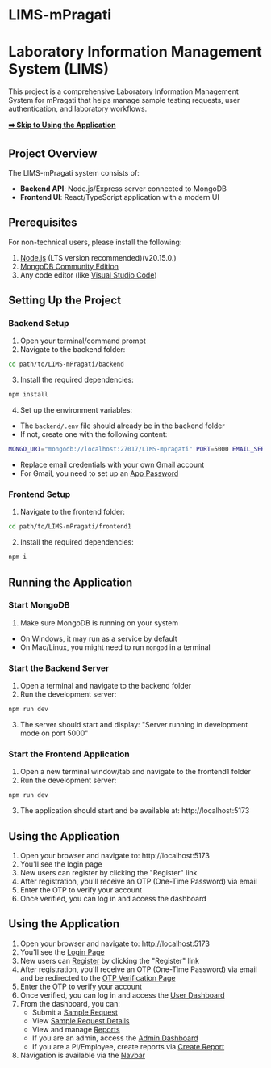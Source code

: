 # LIMS-mPragati

# Laboratory Information Management System (LIMS)

This project is a comprehensive Laboratory Information Management System for mPragati that helps manage sample testing requests, user authentication, and laboratory workflows.

**[➡️ Skip to Using the Application](#using-the-application)**
## Project Overview

The LIMS-mPragati system consists of:

- **Backend API**: Node.js/Express server connected to MongoDB
- **Frontend UI**: React/TypeScript application with a modern UI

## Prerequisites

For non-technical users, please install the following:

1. [Node.js](https://nodejs.org/en/download/) (LTS version recommended)(v20.15.0.)
2. [MongoDB Community Edition](https://www.mongodb.com/try/download/community)
3. Any code editor (like [Visual Studio Code](https://code.visualstudio.com/download))

## Setting Up the Project

### Backend Setup

1. Open your terminal/command prompt
2. Navigate to the backend folder:

```bash
cd path/to/LIMS-mPragati/backend
```

3. Install the required dependencies:

```bash
npm install
```

4. Set up the environment variables:

- The `backend/.env` file should already be in the backend folder
- If not, create one with the following content:

```bash
MONGO_URI="mongodb://localhost:27017/LIMS-mpragati" PORT=5000 EMAIL_SERVICE="Gmail" EMAIL_HOST=smtp.gmail.com EMAIL_PORT=587 EMAIL_USERNAME="your-email@gmail.com" EMAIL_PASSWORD="your-app-password" JWT_SECRET="your-secret-key" JWT_EXPIRES_IN=30d
```

- Replace email credentials with your own Gmail account
- For Gmail, you need to set up an [App Password](https://support.google.com/accounts/answer/185833)

### Frontend Setup

1. Navigate to the frontend folder:

```bash
cd path/to/LIMS-mPragati/frontend1
```

2. Install the required dependencies:

```bash
npm i
```

## Running the Application

### Start MongoDB

1. Make sure MongoDB is running on your system

- On Windows, it may run as a service by default
- On Mac/Linux, you might need to run `mongod` in a terminal

### Start the Backend Server

1. Open a terminal and navigate to the backend folder
2. Run the development server:

```bash
npm run dev
```

3. The server should start and display: "Server running in development mode on port 5000"

### Start the Frontend Application

1. Open a new terminal window/tab and navigate to the frontend1 folder
2. Run the development server:

```bash
npm run dev
```

3. The application should start and be available at: http://localhost:5173

## Using the Application

1. Open your browser and navigate to: http://localhost:5173
2. You'll see the login page
3. New users can register by clicking the "Register" link
4. After registration, you'll receive an OTP (One-Time Password) via email
5. Enter the OTP to verify your account
6. Once verified, you can log in and access the dashboard

## Using the Application

1. Open your browser and navigate to: [http://localhost:5173](http://localhost:5173)
2. You'll see the [Login Page](frontend/src/pages/Login.tsx)
3. New users can [Register](frontend/src/pages/Register.tsx) by clicking the "Register" link
4. After registration, you'll receive an OTP (One-Time Password) via email and be redirected to the [OTP Verification Page](frontend/src/pages/verifyotp.tsx)
5. Enter the OTP to verify your account
6. Once verified, you can log in and access the [User Dashboard](frontend/src/pages/UserDashboard.tsx)
7. From the dashboard, you can:
   - Submit a [Sample Request](frontend/src/pages/SampleRequest.tsx)
   - View [Sample Request Details](frontend/src/pages/SampleRequestDetails.tsx)
   - View and manage [Reports](frontend/src/pages/ReportDetail.tsx)
   - If you are an admin, access the [Admin Dashboard](frontend/src/pages/AdminDashboard.tsx)
   - If you are a PI/Employee, create reports via [Create Report](frontend/src/pages/CreateReport.tsx)
8. Navigation is available via the [Navbar](frontend/src/components/Navbar.tsx)